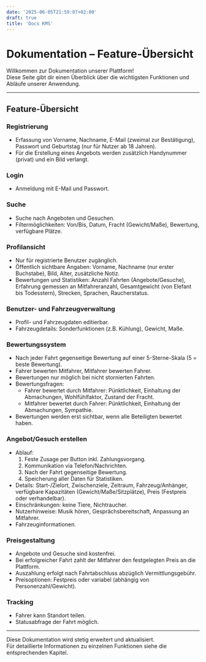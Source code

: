 ```yaml
---
date: '2025-06-05T21:59:07+02:00'
draft: true
title: 'Docs KMS'
---
```

# Dokumentation – Feature-Übersicht

Willkommen zur Dokumentation unserer Plattform!  
Diese Seite gibt dir einen Überblick über die wichtigsten Funktionen und Abläufe unserer Anwendung.

---

## Feature-Übersicht

### Registrierung
- Erfassung von Vorname, Nachname, E-Mail (zweimal zur Bestätigung), Passwort und Geburtstag (nur für Nutzer ab 18 Jahren).
- Für die Erstellung eines Angebots werden zusätzlich Handynummer (privat) und ein Bild verlangt.

### Login
- Anmeldung mit E-Mail und Passwort.

### Suche
- Suche nach Angeboten und Gesuchen.
- Filtermöglichkeiten: Von/Bis, Datum, Fracht (Gewicht/Maße), Bewertung, verfügbare Plätze.

### Profilansicht
- Nur für registrierte Benutzer zugänglich.
- Öffentlich sichtbare Angaben: Vorname, Nachname (nur erster Buchstabe), Bild, Alter, zusätzliche Notiz.
- Bewertungen und Statistiken: Anzahl Fahrten (Angebote/Gesuche), Erfahrung gemessen an Mitfahreranzahl, Gesamtgewicht (von Elefant bis Todesstern), Strecken, Sprachen, Raucherstatus.

### Benutzer- und Fahrzeugverwaltung
- Profil- und Fahrzeugdaten editierbar.
- Fahrzeugdetails: Sonderfunktionen (z.B. Kühlung), Gewicht, Maße.

### Bewertungssystem
- Nach jeder Fahrt gegenseitige Bewertung auf einer 5-Sterne-Skala (5 = beste Bewertung).
- Fahrer bewerten Mitfahrer, Mitfahrer bewerten Fahrer.
- Bewertungen nur möglich bei nicht stornierten Fahrten.
- Bewertungsfragen:
    - Fahrer bewertet durch Mitfahrer: Pünktlichkeit, Einhaltung der Abmachungen, Wohlfühlfaktor, Zustand der Fracht.
    - Mitfahrer bewertet durch Fahrer: Pünktlichkeit, Einhaltung der Abmachungen, Sympathie.
- Bewertungen werden erst sichtbar, wenn alle Beteiligten bewertet haben.

### Angebot/Gesuch erstellen
- Ablauf:
    1. Feste Zusage per Button inkl. Zahlungsvorgang.
    2. Kommunikation via Telefon/Nachrichten.
    3. Nach der Fahrt gegenseitige Bewertung.
    4. Speicherung aller Daten für Statistiken.
- Details: Start-/Zielort, Zwischenziele, Zeitraum, Fahrzeug/Anhänger, verfügbare Kapazitäten (Gewicht/Maße/Sitzplätze), Preis (Festpreis oder verhandelbar).
- Einschränkungen: keine Tiere, Nichtraucher.
- Nutzerhinweise: Musik hören, Gesprächsbereitschaft, Anpassung an Mitfahrer.
- Fahrzeuginformationen.

### Preisgestaltung
- Angebote und Gesuche sind kostenfrei.
- Bei erfolgreicher Fahrt zahlt der Mitfahrer den festgelegten Preis an die Plattform.
- Auszahlung erfolgt nach Fahrtabschluss abzüglich Vermittlungsgebühr.
- Preisoptionen: Festpreis oder variabel (abhängig von Personenzahl/Gewicht).

### Tracking
- Fahrer kann Standort teilen.
- Statusabfrage der Fahrt möglich.

---

Diese Dokumentation wird stetig erweitert und aktualisiert.  
Für detaillierte Informationen zu einzelnen Funktionen siehe die entsprechenden Kapitel.

